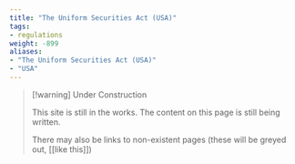 ```yaml
---
title: "The Uniform Securities Act (USA)"
tags:
- regulations
weight: -899
aliases:
- "The Uniform Securities Act (USA)"
- "USA"
---
```


> [!warning] Under Construction
> 
> This site is still in the works. The content on this page is still being written. 
> 
> There may also be links to non-existent pages (these will be greyed out, [[like this]])